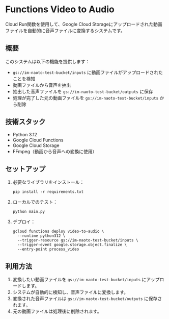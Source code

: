 # Functions Video to Audio

Cloud Run関数を使用して、Google Cloud Storageにアップロードされた動画ファイルを自動的に音声ファイルに変換するシステムです。

## 概要

このシステムは以下の機能を提供します：

- `gs://im-naoto-test-bucket/inputs` に動画ファイルがアップロードされたことを検知
- 動画ファイルから音声を抽出
- 抽出した音声ファイルを `gs://im-naoto-test-bucket/outputs` に保存
- 処理が完了した元の動画ファイルを `gs://im-naoto-test-bucket/inputs` から削除

## 技術スタック

- Python 3.12
- Google Cloud Functions
- Google Cloud Storage
- FFmpeg（動画から音声への変換に使用）

## セットアップ

1. 必要なライブラリをインストール：
   ```
   pip install -r requirements.txt
   ```

2. ローカルでのテスト：
   ```
   python main.py
   ```

3. デプロイ：
   ```
   gcloud functions deploy video-to-audio \
     --runtime python312 \
     --trigger-resource gs://im-naoto-test-bucket/inputs \
     --trigger-event google.storage.object.finalize \
     --entry-point process_video
   ```

## 利用方法

1. 変換したい動画ファイルを `gs://im-naoto-test-bucket/inputs` にアップロードします。
2. システムが自動的に検知し、音声ファイルに変換します。
3. 変換された音声ファイルは `gs://im-naoto-test-bucket/outputs` に保存されます。
4. 元の動画ファイルは処理後に削除されます。
